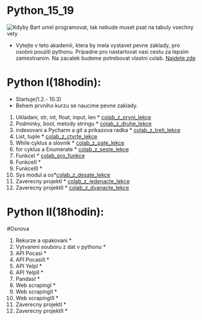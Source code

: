 # Python_15_19
![Kdyby Bart umel programovat, tak nebude muset psat na tabuly vsechny vety](https://github.com/valenja9/Python_krou-ek_pro_dosp-l-/blob/main/tabule-bart.jpg)

* Vytejte v teto akademii, ktera by mela vystavet pevne zaklady, pro osobni pouziti pythonu. Pripadne pro nastartovat vasi cestu za lepsim zamestnanim. Na zacatek budeme potrebovat vlastni colab. [Najdete zde](https://colab.research.google.com/notebooks/intro.ipynb)


# Python I(18hodin):
* Startuje(1.2.- 10.3)
* Behem prvniho kurzu se naucime pevne zaklady.
1) Ukladani, str, int, float, input, len * [colab_z_prvni_lekce](https://github.com/valenja9/Python_15_19/blob/main/Python_15_19_I.ipynb)
2) Podminky, bool, metody stringu  * [colab_z_druhe_lekce](https://github.com/valenja9/Python_15_19/blob/main/Python_15_19_II.ipynb)
3) indexovani a Pycharm a git a prikazova radka * [colab_z_treti_lekce]()
4) List, tuple * [colab_z_ctvrte_lekce]()
5) While cyklus a slovnik * [colab_z_pate_lekce]()
6) for cyklus a Enumerate * [colab_z_seste_lekce]()
7) FunkceI * [colab_pro_funkce]()
8) FunkceII *
9) FunkceIII *
10) Sys modul a os*[colab_z_desate_lekce]()
11) Zaverecny projektI * [colab_z_jedenacte_lekce]()
12) Zaverecny projektII * [colab_z_dvanacte_lekce]()


# Python II(18hodin):
#Osnova
1) Rekurze a opakovani * []()
2) Vytvareni souboru z dat v pythonu * []()
3) API Pocasi * []()
4) API PocasiII * []()
5) API YelpI * []()
6) API YelpII * []()
7) PandasI * []()
8) Web scrapingI * []()
9) Web scrapingII * []()
10) Web scrapingIII * []()
11) Zaverecny projektI * []()
12) Zaverecny projektII * []()

